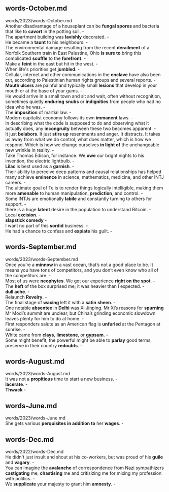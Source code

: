 ## words-October.md ##  
words/2023/words-October.md  
Another disadvantage of a houseplant can be **fungal spores** and bacteria that like to **cavort** in the potting soil. -  
The apartment building was **lavishly** decorated. -  
He became a **taunt** to his neighbours. -  
The environmental damage resulting from the recent **derailment** of a Norfolk Southern train in East Palestine, Ohio **is sure to** bring this complicated **scuffle** to the **forefront**. -  
Make a **feint** in the east but hit in the west. -  
When life's priorities get **jumbled**. -  
Cellular, internet and other communications in the **enclave** have also been cut, according to Palestinian human rights groups and several reports. -  
**Mouth ulcers** are painful and typically small **lesions** that develop in your mouth or at the base of your gums. -  
He would arrive in a small town and sit and wait, often without recognition, sometimes quietly **enduring** **snubs** or **indignities** from people who had no idea who he was. -  
The **imposition** of martial law. -  
Modern capitalist economy follows its own **immanent** laws. -  
In describing what the code is supposed to do and observing what it actually does, any **incongruity** between these two becomes apparent. -  
It just **belabors**. It just **stirs up** resentments and anger. It distracts. It takes us away from what we do control, what does matter, which is how we respond. Which is how we change ourselves **in light of** the unchangeable new wrinkle in reality. -  
Take Thomas Edison, for instance. We **owe** our bright nights to his invention, the electric lightbulb. -  
**Lilac** is best used as a **garnish**. -  
Their ability to perceive deep patterns and causal relationships has helped many achieve **eminence** in science, mathematics, medicine, and other INTJ careers. -  
The ultimate goal of Te is to render things logically intelligible, making them more **amenable** to human manipulation, **prediction**, and control. -  
Some INTJs are emotionally **labile** and constantly turning to others for support. -  
there is a huge **latent** desire in the population to understand Bitcoin. -  
Local **excision**. -  
**slapstick comedy** -  
I want no part of this **sordid** business. -  
He had a chance to confess and **expiate** his guilt. -  

## words-September.md ##  
words/2023/words-September.md  
Once you’re a **minnow** in a vast ocean, that’s not a good place to be. It means you have tons of competitors, and you don’t even know who all of the competitors are. -  
Most of us were **neophytes**. We got our experience **right on the spot**. -  
The **heft** of the box surprised me; it was heavier than I expected. -  
**dull ache**. -  
Relaunch **Revelry**. -  
The final stage of **waxing** left it with a **satin** **sheen**. -  
One notable **absentee** in **Delhi** was Xi Jinping. Mr Xi’s reasons for **spurning** Mr Modi’s summit are unclear, but China’s grinding economic slowdown leaves plenty for him to do at home. -  
First responders salute as an American flag is **unfurled** at the Pentagon at sunrise. -  
White came from **clays**, **limestone**, or **gypsum**. -  
Some might benefit, the powerful might be able to **parlay** good terms, preserve in their country **redoubts**. -  

## words-August.md ##  
words/2023/words-August.md  
It was not a **propitious** time to start a new business. -  
**lacerate**. -  
**Thwack** -  

## words-June.md ##  
words/2023/words-June.md  
She gets various **perquisites** **in addition to** her **wages**. -  

## words-Dec.md ##  
words/2022/words-Dec.md  
He didn't just insult and shout at his co-workers, but was proud of his **guile** and **vagary**. -  
You can imagine the **avalanche** of correspondence from Nazi sympathizers **castigating** me, **chastising** me and critisizing me for mixing my profession with politics. -  
We **supplicate** your majesty to grant him **amnesty**. -  
